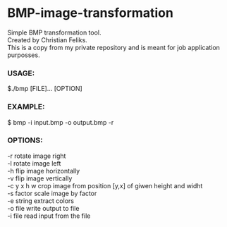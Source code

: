 # BMP-image-transformation
Simple BMP transformation tool.  
Created by Christian Feliks.  
This is a copy from my private repository and is meant for job application purposses.  

### USAGE:
$./bmp [FILE]... [OPTION]
  
### EXAMPLE:
  $ bmp -i input.bmp -o output.bmp -r
  
### OPTIONS:
  -r            rotate image right  
  -l            rotate image left  
  -h            flip image horizontally  
  -v            flip image vertically  
  -c y x h w    crop image from position [y,x] of giwen height and widht  
  -s factor     scale image by factor  
  -e string     extract colors  
  -o file       write output to file   
  -i file       read input from the file    
